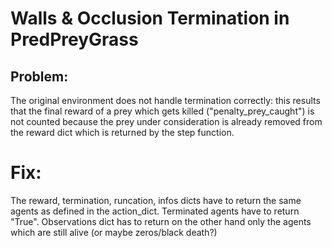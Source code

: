 # Walls & Occlusion Termination in PredPreyGrass

## Problem:
The original environment does not handle termination correctly: this results that the final reward of a prey which gets killed ("penalty_prey_caught") is not counted because the prey under consideration is already removed from the reward dict which is returned by the step function.

# Fix:
The reward, termination, runcation, infos dicts have to return the same agents as defined in the action_dict. Terminated agents have to return "True". Observations dict has to return on the other hand only the agents which are still alive (or maybe zeros/black death?)